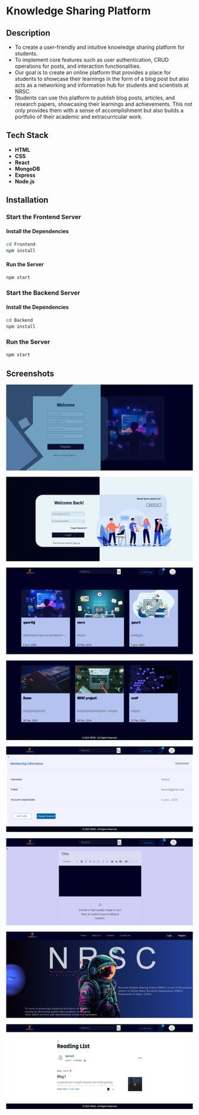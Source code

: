 # Knowledge Sharing Platform

## Description

- To create a user-friendly and intuitive knowledge sharing platform for students.
- To implement core features such as user authentication, CRUD operations for posts, and interaction functionalities.
- Our goal is to create an online platform that provides a place for students to showcase their learnings in the form of a blog post but also acts as a networking and information hub for students and scientists at NRSC.
- Students can use this platform to publish blog posts, articles, and research papers, showcasing their learnings and
achievements. This not only provides them with a sense of
accomplishment but also builds a portfolio of their academic and extracurricular work.


## Tech Stack

- **HTML**
- **CSS**
- **React**
- **MongoDB**
- **Express**
- **Node.js**


## Installation

### Start the Frontend Server

#### Install the Dependencies

```bash
cd Frontend
npm install
```

#### Run the  Server

```bash
npm start
```

### Start the Backend Server

#### Install the Dependencies

```bash
cd Backend
npm install
```

### Run the Server

```bash
npm start
```


## Screenshots

![ss1](https://github.com/ShikshaShakya/knowledge-sharing-platform-NRSC/blob/main/screenshots/2register.PNG)

![ss2](https://github.com/ShikshaShakya/knowledge-sharing-platform-NRSC/blob/main/screenshots/3login.PNG)

![ss3](https://github.com/ShikshaShakya/knowledge-sharing-platform-NRSC/blob/main/screenshots/4blogs.PNG)

![ss4](https://github.com/ShikshaShakya/knowledge-sharing-platform-NRSC/blob/main/screenshots/5blogs2.PNG)

![ss5](https://github.com/ShikshaShakya/knowledge-sharing-platform-NRSC/blob/main/screenshots/Profile.PNG)

![ss6](https://github.com/ShikshaShakya/knowledge-sharing-platform-NRSC/blob/main/screenshots/addStory.PNG)

![ss7](https://github.com/ShikshaShakya/knowledge-sharing-platform-NRSC/blob/main/screenshots/hero.PNG)

![ss8](https://github.com/ShikshaShakya/knowledge-sharing-platform-NRSC/blob/main/screenshots/readingList.PNG)


